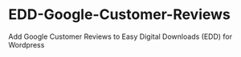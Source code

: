 # EDD-Google-Customer-Reviews
Add Google Customer Reviews to Easy Digital Downloads (EDD) for Wordpress
